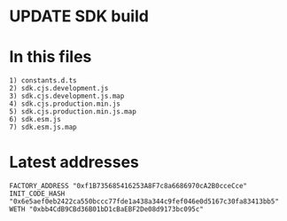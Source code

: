 # UPDATE SDK build

# In this files
```
1) constants.d.ts
2) sdk.cjs.development.js
3) sdk.cjs.development.js.map
4) sdk.cjs.production.min.js
5) sdk.cjs.production.min.js.map
6) sdk.esm.js
7) sdk.esm.js.map
```

# Latest addresses

```
FACTORY_ADDRESS "0xf1B735685416253A8F7c8a6686970cA2B0cceCce"
INIT_CODE_HASH "0x6e5aef0eb2422ca550bccc77fde1a438a344c9fef046e0d5167c30fa83413bb5"
WETH "0xbb4CdB9CBd36B01bD1cBaEBF2De08d9173bc095c"
```
